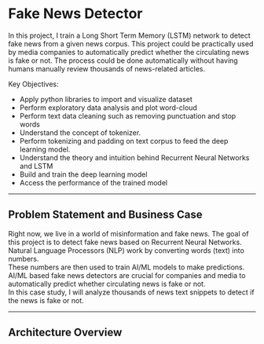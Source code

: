 # Fake News Detector
In this project, I train a Long Short Term Memory (LSTM) network to detect fake news from a given news corpus. 
This project could be practically used by media companies to automatically predict whether the circulating news is fake 
or not. The process could be done automatically without having humans manually review thousands of news-related articles.

Key Objectives:
 * Apply python libraries to import and visualize dataset
 * Perform exploratory data analysis and plot word-cloud
 * Perform text data cleaning such as removing punctuation and stop words
 * Understand the concept of tokenizer.
 * Perform tokenizing and padding on text corpus to feed the deep learning model.
 * Understand the theory and intuition behind Recurrent Neural Networks and LSTM
 * Build and train the deep learning model
 * Access the performance of the trained model

---

## Problem Statement and Business Case
Right now, we live in a world of misinformation and fake news. The goal of this project is to detect fake news based on 
Recurrent Neural Networks.\
Natural Language Processors (NLP) work by converting words (text) into numbers.\
These numbers are then used to train AI/ML models to make predictions.\
AI/ML based fake news detectors are crucial for companies and media to automatically predict whether circulating news is
fake or not.\
In this case study, I will analyze thousands of news text snippets to detect if the news is fake or not.

---

## Architecture Overview



